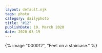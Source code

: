 ```yaml
---
layout: default.njk
tags: photo
category: dailyphoto
title: "#12"
publishDate: 19. March 2020
date: 2020-03-19
---
```


{% image "000012", "Feet on a staircase." %}
